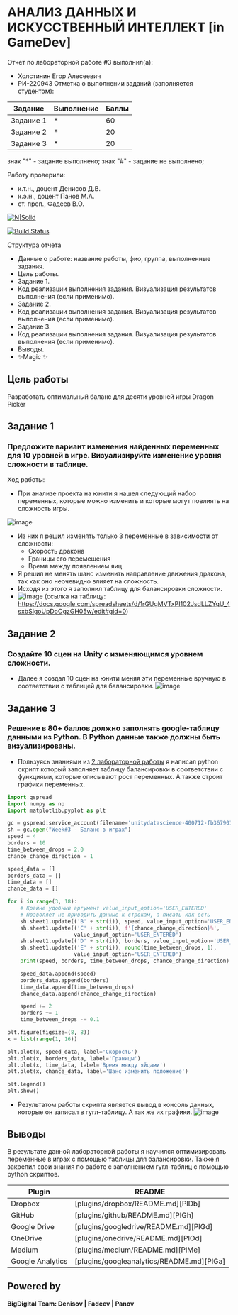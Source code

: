 # АНАЛИЗ ДАННЫХ И ИСКУССТВЕННЫЙ ИНТЕЛЛЕКТ [in GameDev]
Отчет по лабораторной работе #3 выполнил(а):
- Холстинин Егор Алесеевич
- РИ-220943
Отметка о выполнении заданий (заполняется студентом):

| Задание | Выполнение | Баллы |
| ------ | ------ | ------ |
| Задание 1 | * | 60 |
| Задание 2 | * | 20 |
| Задание 3 | * | 20 |

знак "*" - задание выполнено; знак "#" - задание не выполнено;

Работу проверили:
- к.т.н., доцент Денисов Д.В.
- к.э.н., доцент Панов М.А.
- ст. преп., Фадеев В.О.

[![N|Solid](https://cldup.com/dTxpPi9lDf.thumb.png)](https://nodesource.com/products/nsolid)

[![Build Status](https://travis-ci.org/joemccann/dillinger.svg?branch=master)](https://travis-ci.org/joemccann/dillinger)

Структура отчета

- Данные о работе: название работы, фио, группа, выполненные задания.
- Цель работы.
- Задание 1.
- Код реализации выполнения задания. Визуализация результатов выполнения (если применимо).
- Задание 2.
- Код реализации выполнения задания. Визуализация результатов выполнения (если применимо).
- Задание 3.
- Код реализации выполнения задания. Визуализация результатов выполнения (если применимо).
- Выводы.
- ✨Magic ✨

## Цель работы
Разработать оптимальный баланс для десяти уровней игры Dragon Picker

## Задание 1
### Предложите вариант изменения найденных переменных для 10 уровней в игре. Визуализируйте изменение уровня сложности в таблице. 
Ход работы:
- При анализе проекта на юнити я нашел следующий набор переменных, которые можно изменить и которые могут повлиять на сложность игры.

![image](https://github.com/Yrwlcm/DA-in-GameDev-lab3/assets/99079920/a644f0d3-aa79-400e-839b-16da8f9dd3a4)

- Из них я решил изменять только 3 переменные в зависимости от сложности:
	- Скорость дракона
	- Границы его перемещения
	- Время между появлением яиц
 - Я решил не менять шанс изменить направление движения дракона, так как оно неочевидно влияет на сложность.
 - Исходя из этого я заполнил таблицу для балансировки сложности.
 - ![image](https://github.com/Yrwlcm/DA-in-GameDev-lab3/assets/99079920/5ac6dc36-7556-4753-939c-e5116cfd6e47)
(ссылка на таблицу: https://docs.google.com/spreadsheets/d/1rGUgMVTxPI102JsdLLZYqU_4sxbSlgoUpDoOgzGH05w/edit#gid=0)

## Задание 2
### Создайте 10 сцен на Unity с изменяющимся уровнем сложности.

- Далее я создал 10 сцен на юнити меняя эти переменные вручную в соответствии с таблицей для балансировки.
![image](https://github.com/Yrwlcm/DA-in-GameDev-lab3/assets/99079920/0b37ea2f-6d33-4c46-88f1-12db2248f155)


## Задание 3
### Решение в 80+ баллов должно заполнять google-таблицу данными из Python. В Python данные также должны быть визуализированы.

- Пользуясь знаниями из [2 лабораторной работы](https://github.com/Yrwlcm/DA-in-GameDev-lab2) я написал python скрипт который заполняет таблицу балансировки в соответствии с функциями, которые описывают рост переменных. А также строит графики переменных.

```py
import gspread
import numpy as np
import matplotlib.pyplot as plt

gc = gspread.service_account(filename='unitydatascience-400712-fb36790122ff.json')
sh = gc.open("Week#3 - Баланс в играх")
speed = 4
borders = 10
time_between_drops = 2.0
chance_change_direction = 1

speed_data = []
borders_data = []
time_data = []
chance_data = []

for i in range(3, 18):
    # Крайне удобный аргумент value_input_option='USER_ENTERED'
    # Позволяет не приводить данные к строкам, а писать как есть
    sh.sheet1.update(('B' + str(i)), speed, value_input_option='USER_ENTERED')
    sh.sheet1.update(('C' + str(i)), f'{chance_change_direction}%',
                     value_input_option='USER_ENTERED')
    sh.sheet1.update(('D' + str(i)), borders, value_input_option='USER_ENTERED')
    sh.sheet1.update(('E' + str(i)), round(time_between_drops, 1),
                     value_input_option='USER_ENTERED')
    print(speed, borders, time_between_drops, chance_change_direction)

    speed_data.append(speed)
    borders_data.append(borders)
    time_data.append(time_between_drops)
    chance_data.append(chance_change_direction)

    speed += 2
    borders += 1
    time_between_drops -= 0.1

plt.figure(figsize=(8, 8))
x = list(range(1, 16))

plt.plot(x, speed_data, label='Скорость')
plt.plot(x, borders_data, label='Границы')
plt.plot(x, time_data, label='Время между яйцами')
plt.plot(x, chance_data, label='Шанс изменить положение')

plt.legend()
plt.show()

```

- Результатом работы скрипта является вывод в консоль данных, которые он записал в гугл-таблицу. А так же их графики.
![image](https://github.com/Yrwlcm/DA-in-GameDev-lab3/assets/99079920/5371e65c-7e6a-40b8-833f-6b5aa0e3e823)


## Выводы

В результате данной лабораторной работы я научился оптимизировать переменные в играх с помощью таблицы для балансировки. Также я закрепил свои знания по работе с заполнением гугл-таблиц с помощью python скриптов.

| Plugin | README |
| ------ | ------ |
| Dropbox | [plugins/dropbox/README.md][PlDb] |
| GitHub | [plugins/github/README.md][PlGh] |
| Google Drive | [plugins/googledrive/README.md][PlGd] |
| OneDrive | [plugins/onedrive/README.md][PlOd] |
| Medium | [plugins/medium/README.md][PlMe] |
| Google Analytics | [plugins/googleanalytics/README.md][PlGa] |

## Powered by

**BigDigital Team: Denisov | Fadeev | Panov**
